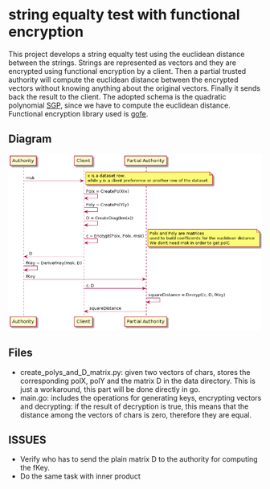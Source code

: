 # string equalty test with functional encryption
This project develops a string equalty test using the euclidean distance between the strings.
Strings are represented as vectors and they are encrypted using functional encryption by a client. Then a partial trusted authority will compute the euclidean distance between the encrypted vectors without knowing anything about the original vectors. Finally it sends back the result to the client.
The adopted schema is the quadratic polynomial [SGP](https://eprint.iacr.org/2018/206.pdf), since we have to compute the euclidean distance. Functional encryption library used is [gofe](https://github.com/fentec-project/gofe).

## Diagram

![](./sequence_eq_test.png) 

## Files
- create_polys_and_D_matrix.py: given two vectors of chars, stores the corresponding polX, polY and the matrix D in the data directory. This is just a workaround, this part will be done directly in go. 
- main.go: includes the operations for generating keys, encrypting vectors and decrypting: if the result of decryption is true, this means that the distance among the vectors of chars is zero, therefore they are equal.   

## ISSUES
- Verify who has to send the plain matrix D to the authority for computing the fKey.
- Do the same task with inner product    


